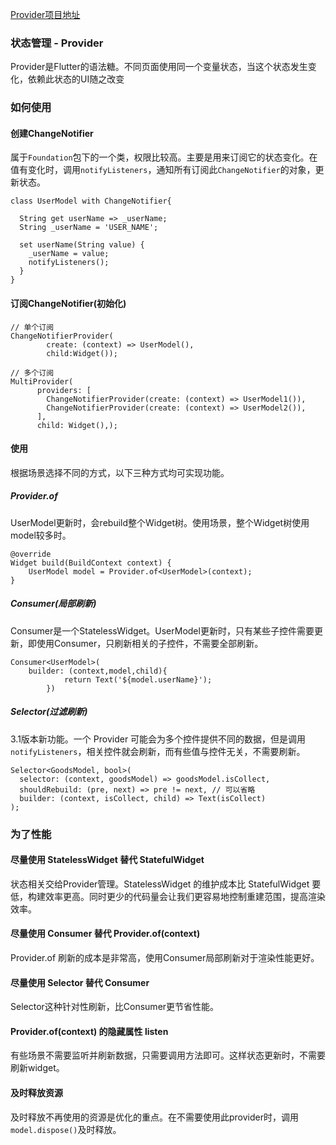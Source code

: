 [Provider项目地址](https://github.com/rrousselGit/provider)
### 状态管理 - Provider
Provider是Flutter的语法糖。不同页面使用同一个变量状态，当这个状态发生变化，依赖此状态的UI随之改变

### 如何使用

#### 创建ChangeNotifier
属于`Foundation`包下的一个类，权限比较高。主要是用来订阅它的状态变化。在值有变化时，调用`notifyListeners`，通知所有订阅此`ChangeNotifier`的对象，更新状态。

```
class UserModel with ChangeNotifier{

  String get userName => _userName;
  String _userName = 'USER_NAME';

  set userName(String value) {
    _userName = value;
    notifyListeners();
  }
}
```

#### 订阅ChangeNotifier(初始化)
```
// 单个订阅
ChangeNotifierProvider(
        create: (context) => UserModel(),
        child:Widget());
        
// 多个订阅
MultiProvider(
      providers: [
        ChangeNotifierProvider(create: (context) => UserModel1()),
        ChangeNotifierProvider(create: (context) => UserModel2()),
      ],
      child: Widget(),);
```
#### 使用
根据场景选择不同的方式，以下三种方式均可实现功能。

##### Provider.of
UserModel更新时，会rebuild整个Widget树。使用场景，整个Widget树使用model较多时。

```
@override
Widget build(BuildContext context) {
    UserModel model = Provider.of<UserModel>(context);
}
```
##### Consumer(局部刷新)
Consumer是一个StatelessWidget。UserModel更新时，只有某些子控件需要更新，即使用Consumer，只刷新相关的子控件，不需要全部刷新。

```
Consumer<UserModel>(
    builder: (context,model,child){
            return Text('${model.userName}');
        })

```
##### Selector(过滤刷新)
3.1版本新功能。一个 Provider 可能会为多个控件提供不同的数据，但是调用`notifyListeners`，相关控件就会刷新，而有些值与控件无关，不需要刷新。

```
Selector<GoodsModel, bool>(
  selector: (context, goodsModel) => goodsModel.isCollect,
  shouldRebuild: (pre, next) => pre != next, // 可以省略
  builder: (context, isCollect, child) => Text(isCollect)
);
```
### 为了性能

#### 尽量使用 StatelessWidget 替代 StatefulWidget
状态相关交给Provider管理。StatelessWidget 的维护成本比 StatefulWidget 要低，构建效率更高。同时更少的代码量会让我们更容易地控制重建范围，提高渲染效率。

#### 尽量使用 Consumer 替代 Provider.of(context)
Provider.of 刷新的成本是非常高，使用Consumer局部刷新对于渲染性能更好。

#### 尽量使用 Selector 替代 Consumer
Selector这种针对性刷新，比Consumer更节省性能。

#### Provider.of(context) 的隐藏属性 listen
有些场景不需要监听并刷新数据，只需要调用方法即可。这样状态更新时，不需要刷新widget。

#### 及时释放资源
及时释放不再使用的资源是优化的重点。在不需要使用此provider时，调用`model.dispose()`及时释放。